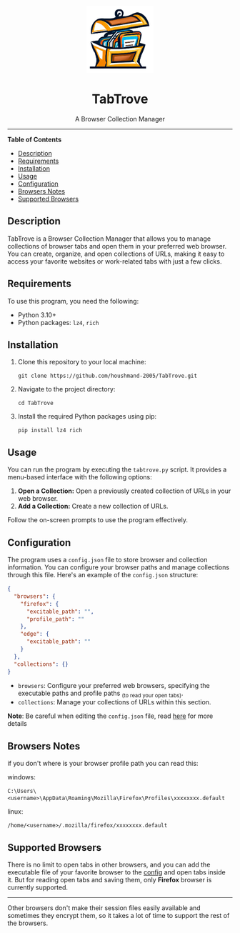 <p align="center">
      <img width="150" height="150" src="logo.png">
</p>
<h1 align="center"/>TabTrove</h1>
<p align="center">
    A Browser Collection Manager
</p>
<hr/>

**Table of Contents**

- [Description](#description)
- [Requirements](#requirements)
- [Installation](#installation)
- [Usage](#usage)
- [Configuration](#configuration)
- [Browsers Notes](#browsers-notes)
- [Supported Browsers](#supported_browsers)

## Description

TabTrove is a Browser Collection Manager that allows you to manage collections of browser tabs and open them in your preferred web browser. You can create, organize, and open collections of URLs, making it easy to access your favorite websites or work-related tabs with just a few clicks.

## Requirements

To use this program, you need the following:

- Python 3.10+
- Python packages: `lz4`, `rich`

## Installation

1. Clone this repository to your local machine:

   ```shell
   git clone https://github.com/houshmand-2005/TabTrove.git
   ```

2. Navigate to the project directory:

   ```shell
   cd TabTrove
   ```

3. Install the required Python packages using pip:

   ```shell
   pip install lz4 rich
   ```

## Usage

You can run the program by executing the `tabtrove.py` script. It provides a menu-based interface with the following options:

1. **Open a Collection:** Open a previously created collection of URLs in your web browser.
2. **Add a Collection:** Create a new collection of URLs.

Follow the on-screen prompts to use the program effectively.

## Configuration

The program uses a `config.json` file to store browser and collection information. You can configure your browser paths and manage collections through this file. Here's an example of the `config.json` structure:

```json
{
  "browsers": {
    "firefox": {
      "excitable_path": "",
      "profile_path": ""
    },
    "edge": {
      "excitable_path": ""
    }
  },
  "collections": {}
}
```

- `browsers`: Configure your preferred web browsers, specifying the executable paths and profile paths <sub>(to read your open tabs)</sub>.
- `collections`: Manage your collections of URLs within this section.

**Note**: Be careful when editing the `config.json` file, read [here](#browsers-notes) for more details

## Browsers Notes

if you don't where is your browser profile path you can read this:

windows:

```shell
C:\Users\<username>\AppData\Roaming\Mozilla\Firefox\Profiles\xxxxxxxx.default
```

linux:

```shell
/home/<username>/.mozilla/firefox/xxxxxxxx.default
```

## Supported Browsers

There is no limit to open tabs in other browsers, and you can add the executable file of your favorite browser to the [config](#configuration) and open tabs inside it.
But for reading open tabs and saving them, only **Firefox** browser is currently supported.

<hr>
Other browsers don't make their session files easily available and sometimes they encrypt them, so it takes a lot of time to support the rest of the browsers.
